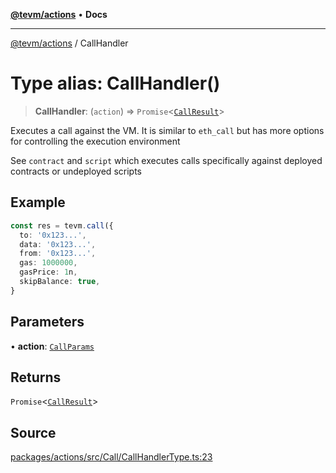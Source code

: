 [**@tevm/actions**](../README.md) • **Docs**

***

[@tevm/actions](../globals.md) / CallHandler

# Type alias: CallHandler()

> **CallHandler**: (`action`) => `Promise`\<[`CallResult`](CallResult.md)\>

Executes a call against the VM. It is similar to `eth_call` but has more
options for controlling the execution environment

See `contract` and `script` which executes calls specifically against deployed contracts
or undeployed scripts

## Example

```typescript
const res = tevm.call({
  to: '0x123...',
  data: '0x123...',
  from: '0x123...',
  gas: 1000000,
  gasPrice: 1n,
  skipBalance: true,
}
```

## Parameters

• **action**: [`CallParams`](CallParams.md)

## Returns

`Promise`\<[`CallResult`](CallResult.md)\>

## Source

[packages/actions/src/Call/CallHandlerType.ts:23](https://github.com/evmts/tevm-monorepo/blob/main/packages/actions/src/Call/CallHandlerType.ts#L23)
